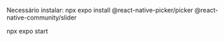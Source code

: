 Necessário instalar:
npx expo install @react-native-picker/picker @react-native-community/slider

npx expo start 
